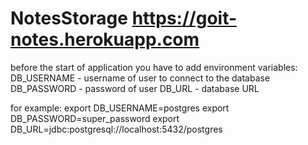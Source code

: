 # NotesStorage https://goit-notes.herokuapp.com

before the start of application you have to add environment variables:
  DB_USERNAME - username of user to connect to the database
  DB_PASSWORD - password of user
  DB_URL - database URL

for example:
  export DB_USERNAME=postgres
  export DB_PASSWORD=super_password
  export DB_URL=jdbc:postgresql://localhost:5432/postgres

